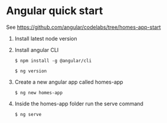 # Angular quick start

See https://github.com/angular/codelabs/tree/homes-app-start

1. Install latest node version
2. Install angular CLI

   `$ npm install -g @angular/cli`

   `$ ng version`

3. Create a new angular app called homes-app

   `$ ng new homes-app`

4. Inside the homes-app folder run the serve command

   `$ ng serve`
